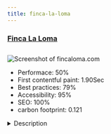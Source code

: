 ```yaml
---
title: finca-la-loma
---
```


<div style="height: 3rem">
  <a href="https://fincaloma.com"><h3>Finca La Loma</h3></a>
</div>
<img loading="lazy" src="/images/thumbs/fincaloma.com.jpg" alt="Screenshot of fincaloma.com" />
<ul>
  <li>Performace: 50%</li>
  <li>
    First contentful paint:
    1.90Sec
  </li>
  <li>Best practices: 79%</li>
  <li>Accessibility: 95%</li>
  <li>SEO: 100%</li>
  <li>carbon footprint: 0.121</li>
</ul>
<details>
  <summary>Description</summary>
  <p>This website promotes a Casa Rural | Guesthouse | Holiday home | B&B in Andalucia, Spain. Visitors to the website can view the surroundings and the different rooms of the finca.This website build with the latest version Joomla CMS. 
Extensions used:
- ZH Open Streetmap
- Widgetkit
- Fabrik
- JCE Editor

Form submissions can be easily managed by the site owner</p>
</details>


